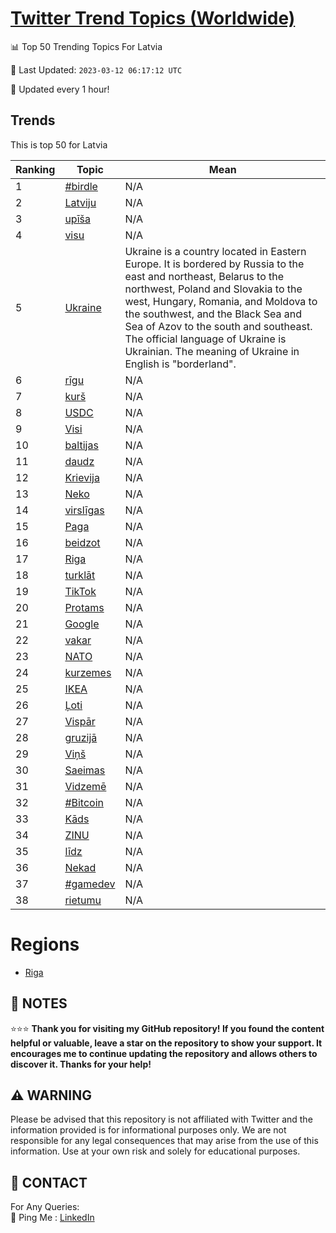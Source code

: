 [Twitter Trend Topics (Worldwide)](https://github.com/ErcinDedeoglu/Twitter-Trend-Topics)
==========


📊 Top 50 Trending Topics For Latvia

📆 Last Updated: `2023-03-12 06:17:12 UTC`

🔧 Updated every 1 hour!


## Trends

This is top 50 for Latvia

| Ranking | Topic | Mean |
| ------- | ------------ | ------------ |
| 1 | [#birdle](http://twitter.com/search?q=%23birdle) | N/A |
| 2 | [Latviju](http://twitter.com/search?q=Latviju) | N/A |
| 3 | [upīša](http://twitter.com/search?q=up%c4%ab%c5%a1a) | N/A |
| 4 | [visu](http://twitter.com/search?q=visu) | N/A |
| 5 | [Ukraine](http://twitter.com/search?q=Ukraine) | Ukraine is a country located in Eastern Europe. It is bordered by Russia to the east and northeast, Belarus to the northwest, Poland and Slovakia to the west, Hungary, Romania, and Moldova to the southwest, and the Black Sea and Sea of Azov to the south and southeast. The official language of Ukraine is Ukrainian. The meaning of Ukraine in English is "borderland". |
| 6 | [rīgu](http://twitter.com/search?q=r%c4%abgu) | N/A |
| 7 | [kurš](http://twitter.com/search?q=kur%c5%a1) | N/A |
| 8 | [USDC](http://twitter.com/search?q=USDC) | N/A |
| 9 | [Visi](http://twitter.com/search?q=Visi) | N/A |
| 10 | [baltijas](http://twitter.com/search?q=baltijas) | N/A |
| 11 | [daudz](http://twitter.com/search?q=daudz) | N/A |
| 12 | [Krievija](http://twitter.com/search?q=Krievija) | N/A |
| 13 | [Neko](http://twitter.com/search?q=Neko) | N/A |
| 14 | [virslīgas](http://twitter.com/search?q=virsl%c4%abgas) | N/A |
| 15 | [Paga](http://twitter.com/search?q=Paga) | N/A |
| 16 | [beidzot](http://twitter.com/search?q=beidzot) | N/A |
| 17 | [Riga](http://twitter.com/search?q=Riga) | N/A |
| 18 | [turklāt](http://twitter.com/search?q=turkl%c4%81t) | N/A |
| 19 | [TikTok](http://twitter.com/search?q=TikTok) | N/A |
| 20 | [Protams](http://twitter.com/search?q=Protams) | N/A |
| 21 | [Google](http://twitter.com/search?q=Google) | N/A |
| 22 | [vakar](http://twitter.com/search?q=vakar) | N/A |
| 23 | [NATO](http://twitter.com/search?q=NATO) | N/A |
| 24 | [kurzemes](http://twitter.com/search?q=kurzemes) | N/A |
| 25 | [IKEA](http://twitter.com/search?q=IKEA) | N/A |
| 26 | [Ļoti](http://twitter.com/search?q=%c4%bboti) | N/A |
| 27 | [Vispār](http://twitter.com/search?q=Visp%c4%81r) | N/A |
| 28 | [gruzijā](http://twitter.com/search?q=gruzij%c4%81) | N/A |
| 29 | [Viņš](http://twitter.com/search?q=Vi%c5%86%c5%a1) | N/A |
| 30 | [Saeimas](http://twitter.com/search?q=Saeimas) | N/A |
| 31 | [Vidzemē](http://twitter.com/search?q=Vidzem%c4%93) | N/A |
| 32 | [#Bitcoin](http://twitter.com/search?q=%23Bitcoin) | N/A |
| 33 | [Kāds](http://twitter.com/search?q=K%c4%81ds) | N/A |
| 34 | [ZINU](http://twitter.com/search?q=ZINU) | N/A |
| 35 | [līdz](http://twitter.com/search?q=l%c4%abdz) | N/A |
| 36 | [Nekad](http://twitter.com/search?q=Nekad) | N/A |
| 37 | [#gamedev](http://twitter.com/search?q=%23gamedev) | N/A |
| 38 | [rietumu](http://twitter.com/search?q=rietumu) | N/A |



# Regions

* [Riga](</Latvia/Riga.md>)



## 📝 NOTES

⭐⭐⭐ **Thank you for visiting my GitHub repository! If you found the content helpful or valuable, leave a star on the repository to show your support. It encourages me to continue updating the repository and allows others to discover it. Thanks for your help!**


## ⚠️ WARNING

Please be advised that this repository is not affiliated with Twitter and the information provided is for informational purposes only. We are not responsible for any legal consequences that may arise from the use of this information. Use at your own risk and solely for educational purposes.


## 📨 CONTACT

 For Any Queries:  
            🏓 Ping Me : [LinkedIn](https://www.linkedin.com/in/ercindedeoglu/)
